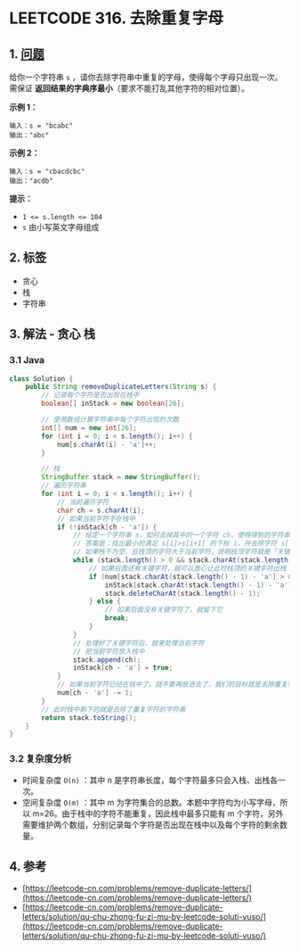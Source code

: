 # LEETCODE 316. 去除重复字母

## 1. [问题](https://leetcode-cn.com/problems/remove-duplicate-letters/)

给你一个字符串 `s` ，请你去除字符串中重复的字母，使得每个字母只出现一次。需保证 **返回结果的字典序最小**（要求不能打乱其他字符的相对位置）。

**示例 1：**

```text
输入：s = "bcabc"
输出："abc"
```

**示例 2：**

```text
输入：s = "cbacdcbc"
输出："acdb"
```

**提示：**

* `1 <= s.length <= 104`
* `s` 由小写英文字母组成

## 2. 标签

* 贪心
* 栈
* 字符串

## 3. 解法 - 贪心 栈

### 3.1 Java

```java
class Solution {
    public String removeDuplicateLetters(String s) {
        // 记录每个字符是否出现在栈中
        boolean[] inStack = new boolean[26];

        // 使用数组计算字符串中每个字符出现的次数
        int[] num = new int[26];
        for (int i = 0; i < s.length(); i++) {
            num[s.charAt(i) - 'a']++;
        }

        // 栈
        StringBuffer stack = new StringBuffer();
        // 遍历字符串
        for (int i = 0; i < s.length(); i++) {
            // 当前遍历字符
            char ch = s.charAt(i);
            // 如果当前字符不在栈中 
            if (!inStack[ch - 'a']) {
                // 给定一个字符串 s，如何去掉其中的一个字符 ch，使得得到的字符串字典序最小呢？
                // 答案是：找出最小的满足 s[i]>s[i+1] 的下标 i，并去除字符 s[i]。该字符即为「关键字符」
                // 如果栈不为空，且栈顶的字符大于当前字符，说明栈顶字符就是「关键字符」
                while (stack.length() > 0 && stack.charAt(stack.length() - 1) > ch) {
                    // 如果后面还有关键字符，就可以放心让此时栈顶的关键字符出栈
                    if (num[stack.charAt(stack.length() - 1) - 'a'] > 0) {
                        inStack[stack.charAt(stack.length() - 1) - 'a'] = false;
                        stack.deleteCharAt(stack.length() - 1);
                    } else {
                        // 如果后面没有关键字符了，就留下它
                        break;
                    }
                }
                // 处理好了关键字符后，就来处理当前字符
                // 把当前字符放入栈中
                stack.append(ch);
                inStack[ch - 'a'] = true;
            }
            // 如果当前字符已经在栈中了，就不要再放进去了，我们的目标就是去除重复字符
            num[ch - 'a'] -= 1;
        }
        // 此时栈中剩下的就是去除了重复字符的字符串
        return stack.toString();
    }
}
```

### 3.2 复杂度分析

* 时间复杂度 `O(n)` ：其中 n 是字符串长度，每个字符最多只会入栈、出栈各一次。
* 空间复杂度 `O(m)` ：其中 m 为字符集合的总数。本题中字符均为小写字母，所以 m=26。由于栈中的字符不能重复，因此栈中最多只能有 m 个字符，另外需要维护两个数组，分别记录每个字符是否出现在栈中以及每个字符的剩余数量。

## 4. 参考

* [https://leetcode-cn.com/problems/remove-duplicate-letters/](https://leetcode-cn.com/problems/remove-duplicate-letters/)
* [https://leetcode-cn.com/problems/remove-duplicate-letters/solution/qu-chu-zhong-fu-zi-mu-by-leetcode-soluti-vuso/](https://leetcode-cn.com/problems/remove-duplicate-letters/solution/qu-chu-zhong-fu-zi-mu-by-leetcode-soluti-vuso/)

